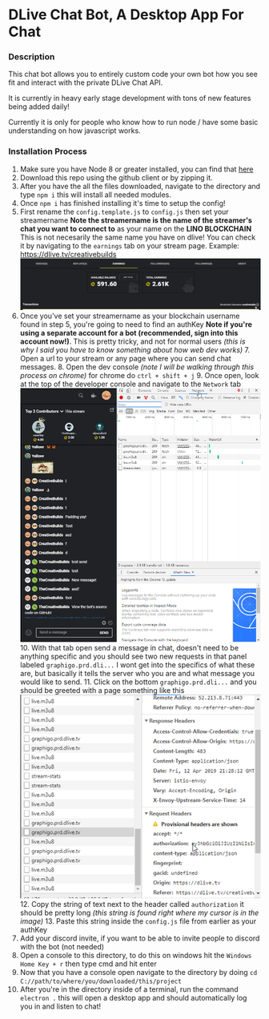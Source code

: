 

# DLive Chat Bot, A Desktop App For Chat

### Description

This chat bot allows you to entirely custom code your own bot how you see fit and interact with the private DLive Chat API.

It is currently in heavy early stage development with tons of new features being added daily!

Currently it is only for people who know how to run node / have some basic understanding on how javascript works.

### Installation Process

 1. Make sure you have Node 8 or greater installed, you can find that [here](https://nodejs.org/en/download/)
 2. Download this repo using the github client or by zipping it.
 3. After you have the all the files downloaded, navigate to the directory and type `npm i` this will install all needed modules.
 4. Once `npm i` has finished installing it's time to setup the config!
 5. First rename the `config.template.js` to `config.js` then set your streamername **Note the streamername is the name of the streamer's chat you want to connect to** as your name on the **LINO BLOCKCHAIN** This is not necesarily the same name you have on dlive! You can check it by navigating to the `earnings` tab on your stream page. Example: https://dlive.tv/creativebuilds ![Blockchain username found in bottom right](./readmefiles/blockchainusername.png)
 6. Once you've set your streamername as your blockchain username found in step 5, you're going to need to find an authKey  **Note if you're using a separate account for a bot (recommended, sign into this account now!)**. This is pretty tricky, and not for normal users *(this is why I said you have to know something about how web dev works)* 
	 7. Open a url to your stream or any page where you can send chat messages.
	 8.  Open the dev console *(note I will be walking through this process on chrome)* for chrome do `ctrl + shift + j`
	 9. Once open, look at the top of the developer console and navigate to the `Network` tab ![Dev console](./readmefiles/network.png)
	 10. With that tab open send a message in chat, doesn't need to be anything specific and you should see two new requests in that panel labeled `graphigo.prd.dli...` I wont get into the specifics of what these are, but basically it tells the server who you are and what message you would like to send.
	 11. Click on the bottom `graphigo.prd.dli...` and you should be greeted with a page something like this ![Graph Response](./readmefiles/graph.png)
	 12. Copy the string of text next to the header called `authorization` it should be pretty long *(this string is found right where my cursor is in the image)*
	 13. Paste this string inside the `config.js` file from earlier as your authKey 
 7. Add your discord invite, if you want to be able to invite people to discord with the bot (not needed)
 8. Open a console to this directory, to do this on windows hit the `Windows Home Key + r` then type cmd and hit enter
 9. Now that you have a console open navigate to the directory by doing `cd C://path/to/where/you/downloaded/this/project` 
 10. After you're in the directory inside of a terminal, run the command `electron .` this will open a desktop app and should automatically log you in and listen to chat! 
